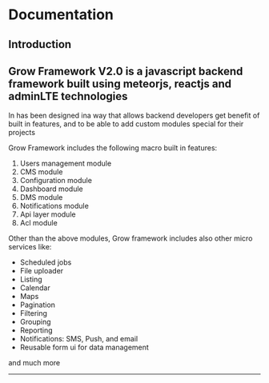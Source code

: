 # Documentation

## Introduction 
Grow Framework V2.0 is a javascript backend framework built using meteorjs, reactjs and adminLTE technologies
---
In has been designed ina way that allows backend developers get benefit of built in features, and to be able to add custom modules special for their projects

Grow Framework includes the following macro built in features:
1. Users management module
2. CMS module
3. Configuration module
4. Dashboard module
5. DMS module
6. Notifications module
7. Api layer module
8. Acl module

Other than the above modules, Grow framework includes also other micro services like:

- Scheduled jobs
- File uploader
- Listing
- Calendar
- Maps
- Pagination
- Filtering
- Grouping
- Reporting
- Notifications: SMS, Push, and email
- Reusable form ui for data management

and much more

---
